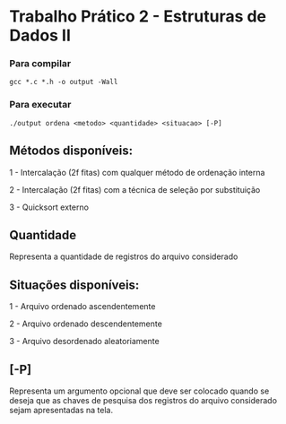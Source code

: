 # Trabalho Prático 2 - Estruturas de Dados II
### Para compilar
```
gcc *.c *.h -o output -Wall
```
### Para executar
```
./output ordena <metodo> <quantidade> <situacao> [-P]
```

## Métodos disponíveis:

1 - Intercalação (2f fitas) com qualquer método de ordenação interna

2 - Intercalação (2f fitas) com a técnica de seleção por substituição

3 - Quicksort externo

## Quantidade
Representa a quantidade de registros do arquivo considerado

## Situações disponíveis:
1 - Arquivo ordenado ascendentemente

2 - Arquivo ordenado descendentemente

3 - Arquivo desordenado aleatoriamente

## [-P]
Representa um argumento opcional que deve ser colocado quando se deseja que as chaves de pesquisa dos registros do arquivo considerado sejam apresentadas na tela.
